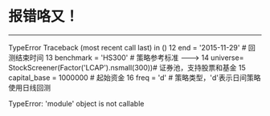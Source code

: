 # 报错咯又！

---------------------------------------------------------------------------
TypeError                                 Traceback (most recent call last)
<mercury-input-2-d15ea41e6a56> in <module>()
     12 end = '2015-11-29'                         # 回测结束时间
     13 benchmark = 'HS300'                      # 策略参考标准
---> 14 universe= StockScreener(Factor('LCAP').nsmall(300))# 证券池，支持股票和基金
     15 capital_base = 1000000                  # 起始资金
     16 freq = 'd'                                # 策略类型，'d'表示日间策略使用日线回测

TypeError: 'module' object is not callable